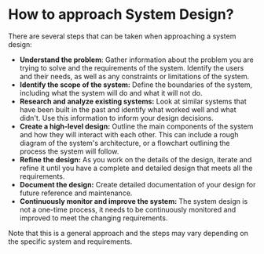 # How to approach System Design?

There are several steps that can be taken when approaching a system design:

- **Understand the problem**: Gather information about the problem you are trying to solve and the requirements of the system. Identify the users and their needs, as well as any constraints or limitations of the system.
- **Identify the scope of the system:** Define the boundaries of the system, including what the system will do and what it will not do.
- **Research and analyze existing systems:** Look at similar systems that have been built in the past and identify what worked well and what didn't. Use this information to inform your design decisions.
- **Create a high-level design:** Outline the main components of the system and how they will interact with each other. This can include a rough diagram of the system's architecture, or a flowchart outlining the process the system will follow.
- **Refine the design:** As you work on the details of the design, iterate and refine it until you have a complete and detailed design that meets all the requirements.
- **Document the design:** Create detailed documentation of your design for future reference and maintenance.
- **Continuously monitor and improve the system:** The system design is not a one-time process, it needs to be continuously monitored and improved to meet the changing requirements.

Note that this is a general approach and the steps may vary depending on the specific system and requirements.